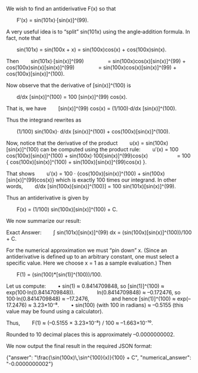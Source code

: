 We wish to find an antiderivative F(x) so that

  F′(x) = sin(101x)·[sin(x)]^(99).

A very useful idea is to “split” sin(101x) using the angle‐addition formula. In fact, note that

  sin(101x) = sin(100x + x) = sin(100x)cos(x) + cos(100x)sin(x).

Then
  sin(101x)·[sin(x)]^(99)
     = sin(100x)cos(x)[sin(x)]^(99) + cos(100x)sin(x)[sin(x)]^(99)
     = sin(100x)cos(x)[sin(x)]^(99) + cos(100x)[sin(x)]^(100).

Now observe that the derivative of [sin(x)]^(100) is

  d/dx [sin(x)]^(100) = 100 [sin(x)]^(99) cos(x).

That is, we have
  [sin(x)]^(99) cos(x) = (1/100)·d/dx [sin(x)]^(100).

Thus the integrand rewrites as

  (1/100) sin(100x)· d/dx [sin(x)]^(100) + cos(100x)[sin(x)]^(100).

Now, notice that the derivative of the product
  u(x) = sin(100x)[sin(x)]^(100)
can be computed using the product rule:
  u′(x) = 100 cos(100x)[sin(x)]^(100) + sin(100x)·100[sin(x)]^(99)cos(x)
      = 100 { cos(100x)[sin(x)]^(100) + sin(100x)[sin(x)]^(99)cos(x) }.

That shows
  u′(x) = 100 · {cos(100x)[sin(x)]^(100) + sin(100x)[sin(x)]^(99)cos(x)}
which is exactly 100 times our integrand. In other words,
  d/dx [sin(100x)[sin(x)]^(100)] = 100 sin(101x)[sin(x)]^(99).

Thus an antiderivative is given by

  F(x) = (1/100) sin(100x)[sin(x)]^(100) + C.

We now summarize our result:

Exact Answer:
  ∫ sin(101x)[sin(x)]^(99) dx = (sin(100x)[sin(x)]^(100))/100 + C.

For the numerical approximation we must “pin down” x. (Since an antiderivative is defined up to an arbitrary constant, one must select a specific value. Here we choose x = 1 as a sample evaluation.) Then

  F(1) = (sin(100)*[sin(1)]^(100))/100.

Let us compute:
  • sin(1) ≈ 0.8414709848, so [sin(1)]^(100) ≈ exp(100·ln(0.8414709848)).
    ln(0.8414709848) ≈ –0.172476, so 100·ln(0.8414709848) ≈ –17.2476,
    and hence [sin(1)]^(100) ≈ exp(–17.2476) ≈ 3.23×10⁻⁸.
  • sin(100) (with 100 in radians) ≈ –0.5155 (this value may be found using a calculator).

Thus,
  F(1) ≈ (–0.5155 × 3.23×10⁻⁸) / 100 ≈ –1.663×10⁻¹⁰.

Rounded to 10 decimal places this is approximately –0.0000000002.

We now output the final result in the required JSON format:

{"answer": "\\frac{\\sin(100x)\\,\\sin^{100}(x)}{100} + C", "numerical_answer": "-0.0000000002"}